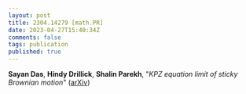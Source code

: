```yaml
---
layout: post
title: 2304.14279 [math.PR]
date: 2023-04-27T15:40:34Z
comments: false
tags: publication
published: true
---
```


<b>Sayan Das</b>, <b>Hindy Drillick</b>, <b>Shalin Parekh</b>, "<i>KPZ equation limit of sticky Brownian motion</i>" ([arXiv](http://arxiv.org/abs/2304.14279v1))
